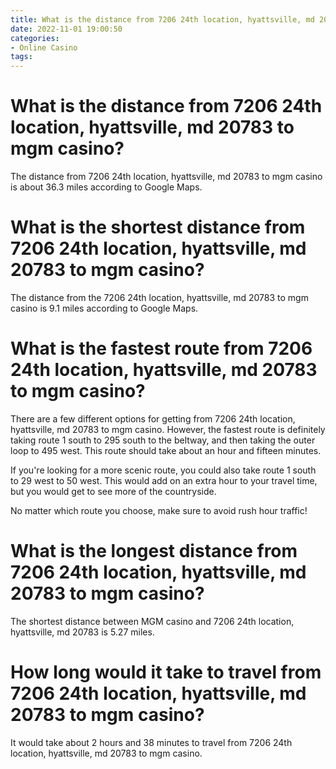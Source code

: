 ```yaml
---
title: What is the distance from 7206 24th location, hyattsville, md 20783 to mgm casino
date: 2022-11-01 19:00:50
categories:
- Online Casino
tags:
---
```



#  What is the distance from 7206 24th location, hyattsville, md 20783 to mgm casino?

The distance from 7206 24th location, hyattsville, md 20783 to mgm casino is about 36.3 miles according to Google Maps.

#  What is the shortest distance from 7206 24th location, hyattsville, md 20783 to mgm casino? 

The distance from the 7206 24th location, hyattsville, md 20783 to mgm casino is 9.1 miles according to Google Maps.

#  What is the fastest route from 7206 24th location, hyattsville, md 20783 to mgm casino? 

There are a few different options for getting from 7206 24th location, hyattsville, md 20783 to mgm casino. However, the fastest route is definitely taking route 1 south to 295 south to the beltway, and then taking the outer loop to 495 west. This route should take about an hour and fifteen minutes. 

If you're looking for a more scenic route, you could also take route 1 south to 29 west to 50 west. This would add on an extra hour to your travel time, but you would get to see more of the countryside. 

No matter which route you choose, make sure to avoid rush hour traffic!

#  What is the longest distance from 7206 24th location, hyattsville, md 20783 to mgm casino? 

The shortest distance between MGM casino and 7206 24th location, hyattsville, md 20783 is 5.27 miles.

#  How long would it take to travel from 7206 24th location, hyattsville, md 20783 to mgm casino?

It would take about 2 hours and 38 minutes to travel from 7206 24th location, hyattsville, md 20783 to mgm casino.